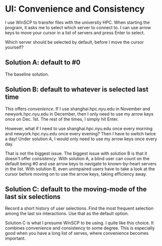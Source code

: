 # UI: Convenience and Consistency

I use WinSCP to transfer files with the university HPC. When starting the program, it asks me to select which server to connect to. I can use arrow keys to move your cursor in a list of servers and press Enter to select.  

Which server should be selected by default, before I move the cursor yourself?  

## Solution A: default to #0
The baseline solution.  

## Solution B: default to whatever is selected last time
This offers *convenience*. If I use shanghai.hpc.nyu.edu in November and newyork.hpc.nyu.edu in December, then I only need to use my arrow keys *once* on Dec. 1st. The rest of the times, I simply hit Enter.  

However, what if I need to use shanghai.hpc.nyu.edu once every morning and newyork.hpc.nyu.edu once every evening? Then I have to switch twice a day! Under solution A, I would only need to use my arrow keys once every day.  

That is not the biggest issue. The biggest issue with solution B is that it doesn't offer *consistency*. With solution A, a blind user can count on the default being #0 and use arrow keys to navigate to known-by-heart servers in the list. With solution B, even unimpaired users have to take a look at the cursor before moving on to use the arrow keys, taking efficiency away.  

## Solution C: default to the moving-mode of the last six selections
Record a short history of user selections. Find the most frequent selection among the last six interactions. Use that as the default option. 

Solution C is what I presume WinSCP to be using. I quite like this choice. It combines convenience and consistency to some degree. This is especially good when you have a long list of serves, where convenience becomes important. 
